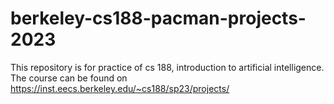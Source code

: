 # berkeley-cs188-pacman-projects-2023
This repository is for practice of cs 188, introduction to artificial intelligence. The course can be found on https://inst.eecs.berkeley.edu/~cs188/sp23/projects/
